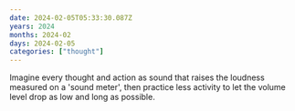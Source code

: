 ```yaml
---
date: 2024-02-05T05:33:30.087Z
years: 2024
months: 2024-02
days: 2024-02-05
categories: ["thought"]
---
```

Imagine every thought and action as sound that raises the loudness measured on a 'sound meter', then practice less activity to let the volume level drop as low and long as possible.
